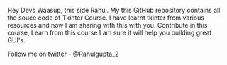 Hey Devs Waasup, this side Rahul. My this GitHub repository contains all the souce code of Tkinter Course. I have learnt tkinter from various resources and now I am sharing with this with you. Contribute in this course, Learn from this course I am sure it will help you building great GUI's.

Follow me on twitter - @Rahulgupta_2